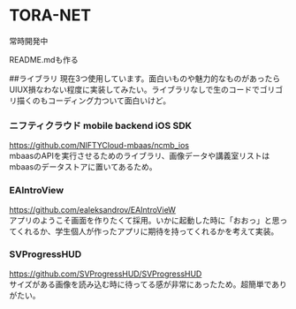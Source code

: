 # TORA-NET

常時開発中

README.mdも作る

##ライブラリ
現在3つ使用しています。面白いものや魅力的なものがあったらUIUX損なわない程度に実装してみたい。ライブラリなしで生のコードでゴリゴリ描くのもコーディング力ついて面白いけど。 
### ニフティクラウド mobile backend iOS SDK
https://github.com/NIFTYCloud-mbaas/ncmb_ios <br />
mbaasのAPIを実行させるためのライブラリ、画像データや講義室リストはmbaasのデータストアに置いてあるため。
### EAIntroView
https://github.com/ealeksandrov/EAIntroVieW <br />
アプリのようこそ画面を作りたくて採用。いかに起動した時に「おおっ」と思ってくれるか、学生個人が作ったアプリに期待を持ってくれるかを考えて実装。
### SVProgressHUD
https://github.com/SVProgressHUD/SVProgressHUD <br />
サイズがある画像を読み込む時に待ってる感が非常にあったため。超簡単でありがたい。
